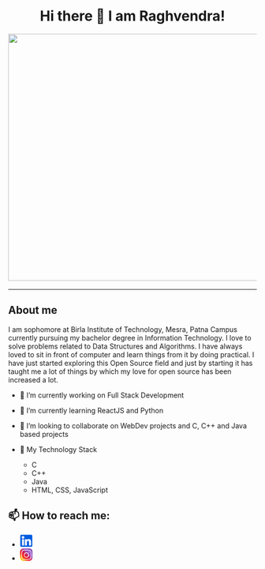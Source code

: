 <h1 align="center"> Hi there 👋 I am Raghvendra! </h1>

<p align="center">
  <img width="1200" height="500" src="https://camo.githubusercontent.com/3731a2c6fab7a8fc8a275b279b167400055fb56eb600d1bb37c4a813d6a79baf/68747470733a2f2f6d656469612e77697265642e636f6d2f70686f746f732f3566343531353030643734313531376434663039303337312f6d61737465722f775f32353630253243635f6c696d69742f6f70656e2d736f757263652e706e67">
</p>

****

## About me
I am sophomore at Birla Institute of Technology, Mesra, Patna Campus currently pursuing my bachelor degree in Information Technology. I love to solve problems related to Data Structures and Algorithms. I have always loved to sit in front of computer and learn things from it by doing practical. I have just started exploring this Open Source field and just by starting it has taught me a lot of things by which my love for open source has been increased a lot. 

- 🔭 I’m currently working on Full Stack Development
- 🌱 I’m currently learning ReactJS and Python
- 👯 I’m looking to collaborate on WebDev projects and C, C++ and Java based projects 
- 🌴 My Technology Stack

     *  C
     *  C++
     *  Java
     *  HTML, CSS, JavaScript
<!-- -   -->
<!-- - 🤔 I’m looking for help with  -->
<!-- - 💬 Ask me about ... -->

## 📫 How to reach me: 
   
   *  <a  href="https://www.linkedin.com/in/raghvendra-prasad-srivastava-a665a81a3/">
        <img src="LinkedIn.png" alt="LinkedIn img" width="25" height="25">
      </a>
   *  <a  href="https://www.instagram.com/raghavraj_2_y_7/">
        <img src="instagram.png" alt="Instagram img" width="25" height="25">
      </a>
<!-- - 😄 Pronouns: ...
- ⚡ Fun fact: ...
 -->
